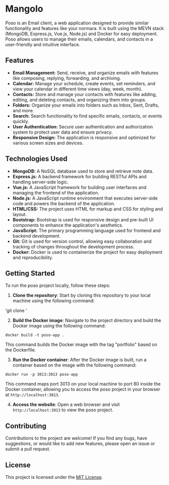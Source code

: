 # Mangolo

Poso is an Email client, a web application designed to provide similar functionality and features like your normara. It is built using the MEVN stack (MongoDB, Express.js, Vue.js, Node.js) and Docker for easy deployment. Poso allows users to manage their emails, calendars, and contacts in a user-friendly and intuitive interface.


## Features

- **Email Management:** Send, receive, and organize emails with features like composing, replying, forwarding, and archiving.
- **Calendar:** Manage your schedule, create events, set reminders, and view your calendar in different time views (day, week, month).
- **Contacts:** Store and manage your contacts with features like adding, editing, and deleting contacts, and organizing them into groups.
- **Folders:** Organize your emails into folders such as Inbox, Sent, Drafts, and more.
- **Search:** Search functionality to find specific emails, contacts, or events quickly.
- **User Authentication:** Secure user authentication and authorization system to protect user data and ensure privacy.
- **Responsive Design:** The application is responsive and optimized for various screen sizes and devices.


## Technologies Used

- **MongoDB:** A NoSQL database used to store and retrieve note data.
- **Express.js:** A backend framework for building RESTful APIs and handling server-side logic.
- **Vue.js:** A JavaScript framework for building user interfaces and managing the frontend of the application.
- **Node.js:** A JavaScript runtime environment that executes server-side code and powers the backend of the application.
- **HTML/CSS:** The project uses HTML for markup and CSS for styling and layout.
- **Bootstrap:** Bootstrap is used for responsive design and pre-built UI components to enhance the application's aesthetics.
- **JavaScript:** The primary programming language used for frontend and backend development.
- **Git:** Git is used for version control, allowing easy collaboration and tracking of changes throughout the development process.
- **Docker:** Docker is used to containerize the project for easy deployment and reproducibility.


## Getting Started

To run the poso project locally, follow these steps:

1. **Clone the repository**: Start by cloning this repository to your local machine using the following command:

'git clone <repository-url>'

2. **Build the Docker image**: Navigate to the project directory and build the Docker image using the following command:

`docker build -t poso-app .`

This command builds the Docker image with the tag "portfolio" based on the Dockerfile.

3. **Run the Docker container**: After the Docker image is built, run a container based on the image with the following command:

`docker run -p 3013:3013 poso-app`

This command maps port 3013 on your local machine to port 80 inside the Docker container, allowing you to access the poso project in your browser at `http://localhost:3013`.

4. **Access the website**: Open a web browser and visit `http://localhost:3013` to view the poso project.


## Contributing

Contributions to the project are welcome! If you find any bugs, have suggestions, or would like to add new features, please open an issue or submit a pull request.

## License

This project is licensed under the [MIT License](LICENSE.md).